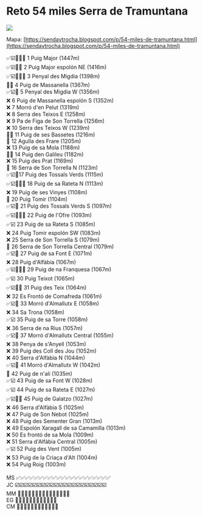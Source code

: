# Reto 54 miles Serra de Tramuntana
<img src="images/tramuntana-mallorca.jpg">

Mapa: [https://sendaytrocha.blogspot.com/p/54-miles-de-tramuntana.html](https://sendaytrocha.blogspot.com/p/54-miles-de-tramuntana.html)

✅☑️🥋🐨🗻 1 Puig Major (1447m) <br>
✅☑️🥋🐨 2 Puig Major espolón NE (1416m) <br>
✅☑️🥋🐨🗻 3 Penyal des Migdia (1398m) <br>
🥋🗻 4 Puig de Massanella (1367m) <br>
✅☑️🗻 5 Penyal des Migdia W (1356m) <br>
❌ 6 Puig de Massanella espolón S (1352m) <br>
❌ 7 Morró d'en Pelut (1319m) <br>
❌ 8 Serra des Teixos E (1258m) <br>
❌ 9 Pa de Figa de Son Torrella (1256m) <br>
❌ 10 Serra des Teixos W (1239m) <br>
🥋🐨 11 Puig de ses Bassetes (1216m) <br>
🗻 12 Agulla des Frare (1205m) <br>
❌ 13 Puig de sa Mola (1188m) <br>
🥋🗻 14 Puig den Galileu (1182m) <br>
❌ 15 Puig des Prat (1169m) <br>
🗻 16 Serra de Son Torrella N (1123m) <br>
✅☑️🐨17 Puig des Tossals Verds (1115m) <br>
✅☑️🥋🐨🗻 18 Puig de sa Rateta N (1113m) <br>
❌ 19 Puig de ses Vinyes (1108m) <br>
🗻 20 Puig Tomir (1104m) <br>
✅☑️🐨 21 Puig des Tossals Verds S (1097m) <br>
✅☑️🥋🐨🗻 22 Puig de l'Ofre (1093m) <br>
✅☑️ 23 Puig de sa Rateta S (1085m) <br>
❌ 24 Puig Tomir espolón SW (1083m) <br>
❌ 25 Serra de Son Torrella S (1079m) <br>
🗻 26 Serra de Son Torrella Central (1079m) <br>
✅☑️🐨 27 Puig de sa Font E (1071m) <br>
❌ 28 Puig d'Alfàbia (1067m) <br>
✅☑️🥋🐨🗻 29 Puig de na Franquesa (1067m) <br>
✅☑️ 30 Puig Teixot (1065m) <br>
✅☑️🥋🐨 31 Puig des Teix (1064m) <br>
❌ 32 Es Frontó de Comafreda (1061m) <br>
✅☑️🐨 33 Morró d'Almallutx E (1058m) <br>
❌ 34 Sa Trona (1058m) <br>
✅☑️ 35 Puig de sa Torre (1058m) <br>
❌ 36 Serra de na Rius (1057m) <br>
✅☑️🐨 37 Morró d'Almallutx Central (1055m) <br>
❌ 38 Penya de s'Anyell (1053m) <br>
❌ 39 Puig des Coll des Jou (1052m) <br>
❌ 40 Serra d'Alfàbia N (1044m) <br>
✅☑️🐨 41 Morró d'Almallutx W (1042m) <br>
🥋 42 Puig de n'ali (1035m) <br>
✅☑️ 43 Puig de sa Font W (1028m) <br>
✅☑️ 44 Puig de sa Rateta E (1027m) <br>
✅☑️🥋🐨 45 Puig de Galatzo (1027m) <br>
❌ 46 Serra d'Alfàbia S (1025m) <br>
❌ 47 Puig de Son Nebot (1025m) <br>
❌ 48 Puig des Sementer Gran (1013m) <br>
❌ 49 Espolón Xaragall de sa Camamilla (1013m) <br>
❌ 50 Es frontó de sa Mola (1009m) <br>
❌ 51 Serra d'Alfàbia Central (1005m) <br>
✅☑️ 52 Puig des Vent (1005m) <br>
❌ 53 Puig de la Criaça d'Alt (1004m) <br>
❌ 54 Puig Roig (1003m)  <br>
<br>
MS ✅✅✅✅✅✅✅✅✅✅✅✅✅✅✅✅✅✅✅✅✅ <br>
JC ☑️☑️☑️☑️☑️☑️☑️☑️☑️☑️☑️☑️☑️☑️☑️☑️☑️☑️☑️☑️☑️ <br>
MM 🐨🐨🐨🐨🐨🐨🐨🐨🐨🐨🐨🐨🐨🐨🐨<br>
EG 🗻🗻🗻🗻🗻🗻🗻🗻🗻🗻🗻🗻 <br>
CM 🥋🥋🥋🥋🥋🥋🥋🥋🥋🥋🥋🥋 <br>
